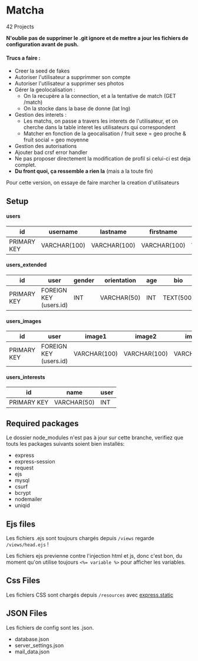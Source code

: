 # Matcha
42 Projects

**N'oublie pas de supprimer le .git ignore et de mettre a jour les fichiers de configuration avant de push.**

#### Trucs a faire :

- Creer la seed de fakes
- Autoriser l'utilisateur a supprimmer son compte
- Autoriser l'utilisateur a supprimer ses photos
- Gérer la geolocalisation :
    - On la recupère a la connection, et a la tentative de match (GET /match)
    - On la stocke dans la base de donne (lat lng)
- Gestion des interets :
    - Les matchs, on passe a travers les interets de l'utilisateur, et on cherche dans la table interet les utilisateurs qui correspondent
    - Matcher en fonction de la geocalisation / fruit sexe = geo proche & fruit social = geo moyenne
- Gestion des autorisations
- Ajouter bad crsf error handler
- Ne pas proposer directement la modification de profil si celui-ci est deja complet.
- **Du front quoi, ça ressemble a rien la** (mais a la toute fin)

Pour cette version, on essaye de faire marcher la creation d'utilisateurs

## Setup

#### users

id  | username | lastname | firstname | email | status | fruit | password
--- | -------- | -------- | --------- | ----- | ------ | ----- | --------
PRIMARY KEY | VARCHAR(100) | VARCHAR(100) | VARCHAR(100) | VARCHAR(255) | VARCHAR(100) | VARCHAR(20) | VARCHAR(255)

#### users_extended

id  | user | gender | orientation | age | bio | interests
--- | ---- | ------ | ----------- | --- | --- | ---------
PRIMARY KEY | FOREIGN KEY (users.id) | INT | VARCHAR(50) | INT | TEXT(500) | VARCHAR(255)

#### users_images

id  | user | image1 | image2 | image3 | image4 | image5
--- | ---- | ------ | ------ | ------ | ------ | ------
PRIMARY KEY | FOREIGN KEY (users.id) | VARCHAR(100) | VARCHAR(100) | VARCHAR(100) | VARCHAR(100) | VARCHAR(100)

#### users_interests

id  | name | user
--- | ---- | -----
PRIMARY KEY | VARCHAR(50) | INT

## Required packages

Le dossier node_modules n'est pas à jour sur cette branche, verifiez que touts les packages suivants soient bien installés:
- express
- express-session
- request
- ejs
- mysql
- csurf
- bcrypt
- nodemailer
- uniqid

## Ejs files

Les fichiers .ejs sont toujours chargés depuis `/views` regarde `/views/head.ejs` !

Les fichiers ejs previenne contre l'injection html et js, donc c'est bon, du moment qu'on utilise toujours `<%= variable %>`
pour afficher les variables.

## Css Files

Les fichiers CSS sont chargés depuis `/resources` avec [express.static](https://expressjs.com/en/starter/static-files.html)

## JSON Files

Les fichiers de config sont les .json.

 - database.json
 - server_settings.json
 - mail_data.json
